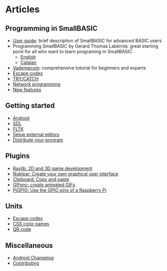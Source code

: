 # Articles

## Programming in SmallBASIC

- [User guide](/pages/guide.html): brief description of SmallBASIC for advanced BASIC users
- Programming SmallBASIC  by Gerard Thomas Lab&egrave;rnia: great starting point for all who want to learn programing in SmallBASIC
  - [English](/pages/course_gtl.html)
  - [Catalan](/docs/smallbasic.ca.pdf)
- [Vademecum](/pages/vade.html): comprehensive tutorial for beginners and experts
- [Escape codes](/pages/escape.html)
- [TRY/CATCH](/pages/trycatch.html)
- [Network programming](/pages/network.html)
- [New features](/pages/features.html)

## Getting started

- [Android](/pages/android.html)
- [SDL](/pages/sdl.html)
- [FLTK](/pages/fltk.html)
- [Setup external editors](/pages/language_support.html)
- [Distribute your program](/pages/distributiontool.html)

## Plugins

- [Raylib: 2D and 3D game development](/pages/plugins_raylib.html)
- [Nuklear: Create your own graphical user interface](/pages/plugins_nuklear.html)
- [Clipboard: Copy and paste](/pages/plugins_clipboard.html)
- [GIFenc: create animated GIFs](/pages/plugins_gifenc.html)
- [PiGPIO: Use the GPIO pins of a Raspberry Pi](/pages/plugins_pigpio.html)

## Units

- [Escape codes](/pages/escape.html)
- [CSS color names](/pages/units_css_color_names.html)
- [QR code](/pages/units_qrcode.html)

## Miscellaneous

- [Android Changelog](/pages/android_changelog.html)
- [Contributing](/pages/contributing.html)

